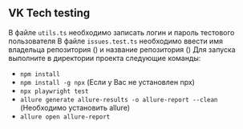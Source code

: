 ## VK Tech testing

В файле <code>utils.ts</code> необходимо записать логин и пароль тестового пользователя
В файле <code>issues.test.ts</code> необходимо ввести имя владельца репозитория (<code><REPO-OWNER-NAME></code>) и название репозитория (<code><REPO-NAME></code>)
Для запуска выполните в директории проекта следующие команды:
<ul>
  <li><code>npm install</code></li>
  <li><code>npm install -g npx</code> (Если у Вас не установлен npx)</li>
  <li><code>npx playwright test</code></li>
  <li><code>allure generate allure-results -o allure-report --clean</code> (Необходимо установить allure)</li>
  <li><code>allure open allure-report</code></li>
</ul>
